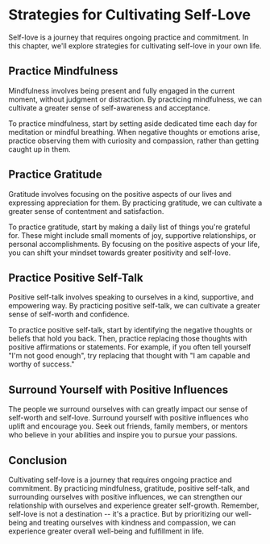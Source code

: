 # Strategies for Cultivating Self-Love

Self-love is a journey that requires ongoing practice and commitment. In this chapter, we'll explore strategies for cultivating self-love in your own life.

Practice Mindfulness
--------------------

Mindfulness involves being present and fully engaged in the current moment, without judgment or distraction. By practicing mindfulness, we can cultivate a greater sense of self-awareness and acceptance.

To practice mindfulness, start by setting aside dedicated time each day for meditation or mindful breathing. When negative thoughts or emotions arise, practice observing them with curiosity and compassion, rather than getting caught up in them.

Practice Gratitude
------------------

Gratitude involves focusing on the positive aspects of our lives and expressing appreciation for them. By practicing gratitude, we can cultivate a greater sense of contentment and satisfaction.

To practice gratitude, start by making a daily list of things you're grateful for. These might include small moments of joy, supportive relationships, or personal accomplishments. By focusing on the positive aspects of your life, you can shift your mindset towards greater positivity and self-love.

Practice Positive Self-Talk
---------------------------

Positive self-talk involves speaking to ourselves in a kind, supportive, and empowering way. By practicing positive self-talk, we can cultivate a greater sense of self-worth and confidence.

To practice positive self-talk, start by identifying the negative thoughts or beliefs that hold you back. Then, practice replacing those thoughts with positive affirmations or statements. For example, if you often tell yourself "I'm not good enough", try replacing that thought with "I am capable and worthy of success."

Surround Yourself with Positive Influences
------------------------------------------

The people we surround ourselves with can greatly impact our sense of self-worth and self-love. Surround yourself with positive influences who uplift and encourage you. Seek out friends, family members, or mentors who believe in your abilities and inspire you to pursue your passions.

Conclusion
----------

Cultivating self-love is a journey that requires ongoing practice and commitment. By practicing mindfulness, gratitude, positive self-talk, and surrounding ourselves with positive influences, we can strengthen our relationship with ourselves and experience greater self-growth. Remember, self-love is not a destination -- it's a practice. But by prioritizing our well-being and treating ourselves with kindness and compassion, we can experience greater overall well-being and fulfillment in life.
